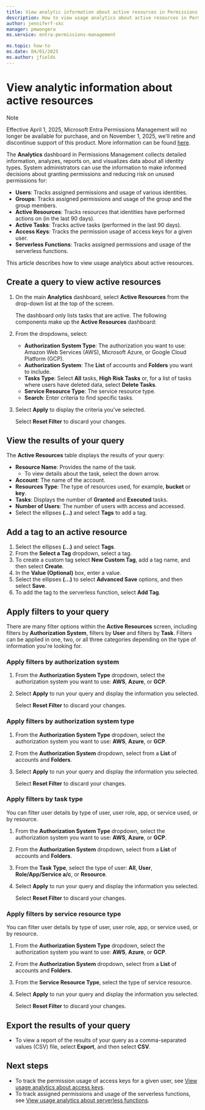 ```yaml
---
title: View analytic information about active resources in Permissions Management
description: How to view usage analytics about active resources in Permissions Management.
author: jenniferf-skc
manager: pmwongera
ms.service: entra-permissions-management

ms.topic: how-to
ms.date: 04/01/2025
ms.author: jfields
---
```


# View analytic information about active resources

> [!NOTE]
> Effective April 1, 2025, Microsoft Entra Permissions Management will no longer be available for purchase, and on November 1, 2025, we'll retire and discontinue support of this product. More information can be found [here](https://aka.ms/MEPMretire).

The **Analytics** dashboard in Permissions Management collects detailed information, analyzes, reports on, and visualizes data about all identity types. System administrators can use the information to make informed decisions about granting permissions and reducing risk on unused permissions for:

- **Users**: Tracks assigned permissions and usage of various identities.
- **Groups**: Tracks assigned permissions and usage of the group and the group members.
- **Active Resources**: Tracks resources that identities have performed actions on (in the last 90 days).
- **Active Tasks**: Tracks active tasks (performed in the last 90 days).
- **Access Keys**: Tracks the permission usage of access keys for a given user.
- **Serverless Functions**: Tracks assigned permissions and usage of the serverless functions.

This article describes how to view usage analytics about active resources.

## Create a query to view active resources

1. On the main **Analytics** dashboard, select **Active Resources** from the  drop-down list at the top of the screen.

    The dashboard only lists tasks that are active. The following components make up the **Active Resources** dashboard:
1. From the dropdowns, select:
    - **Authorization System Type**: The authorization you want to use: Amazon Web Services (AWS), Microsoft Azure, or Google Cloud Platform (GCP).
    - **Authorization System**: The **List** of accounts and **Folders** you want to include.
    - **Tasks Type**: Select **All** tasks, **High Risk Tasks** or, for a list of tasks where users have deleted data, select **Delete Tasks**.
    - **Service Resource Type**: The service resource type.
    - **Search**: Enter criteria to find specific tasks.

1. Select **Apply** to display the criteria you've selected.

    Select **Reset Filter** to discard your changes.


## View the results of your query

The **Active Resources** table displays the results of your query:

- **Resource Name**: Provides the name of the task.
    - To view details about the task, select the down arrow.
- **Account**: The name of the account.
- **Resources Type**: The type of resources used, for example, **bucket** or **key**.
- **Tasks**: Displays the number of **Granted** and **Executed** tasks.
- **Number of Users**: The number of users with access and accessed.
- Select the ellipses **(...)** and select **Tags** to add a tag.

## Add a tag to an active resource

1. Select the ellipses **(...)** and select **Tags**.
1. From the **Select a Tag** dropdown, select a tag.
1. To create a custom tag select **New Custom Tag**, add a tag name, and then select **Create**.
1. In the **Value (Optional)** box, enter a value.
1. Select the ellipses **(...)** to select **Advanced Save** options, and then select **Save**.
1. To add the tag to the serverless function, select **Add Tag**.


## Apply filters to your query

There are many filter options within the **Active Resources** screen, including filters by **Authorization System**, filters by **User** and filters by **Task**.
Filters can be applied in one, two, or all three categories depending on the type of information you're looking for.

### Apply filters by authorization system

1. From the **Authorization System Type** dropdown, select the authorization system you want to use: **AWS**, **Azure**, or **GCP**.
1. Select **Apply** to run your query and display the information you selected.

    Select **Reset Filter** to discard your changes.


### Apply filters by authorization system type

1. From the **Authorization System Type** dropdown, select the authorization system you want to use: **AWS**, **Azure**, or **GCP**.
1. From the **Authorization System** dropdown, select from a **List** of accounts and **Folders**.
1. Select **Apply** to run your query and display the information you selected.

    Select **Reset Filter** to discard your changes.

### Apply filters by task type

You can filter user details by type of user, user role, app, or service used, or by resource.

1. From the **Authorization System Type** dropdown, select the authorization system you want to use: **AWS**, **Azure**, or **GCP**.
1. From the **Authorization System** dropdown, select from a **List** of accounts and **Folders**.
1. From the **Task Type**, select the type of user: **All**, **User**, **Role/App/Service a/c**, or **Resource**.
1. Select **Apply** to run your query and display the information you selected.

    Select **Reset Filter** to discard your changes.


### Apply filters by service resource type

You can filter user details by type of user, user role, app, or service used, or by resource.

1. From the **Authorization System Type** dropdown, select the authorization system you want to use: **AWS**, **Azure**, or **GCP**.
1. From the **Authorization System** dropdown, select from a **List** of accounts and **Folders**.
1. From the **Service Resource Type**, select the type of service resource.
1. Select **Apply** to run your query and display the information you selected.

    Select **Reset Filter** to discard your changes.

## Export the results of your query

- To view a report of the results of your query as a comma-separated values (CSV) file, select **Export**, and then select **CSV**.


## Next steps

- To track the permission usage of access keys for a given user, see [View usage analytics about access keys](usage-analytics-access-keys.md).
- To track assigned permissions and usage of the serverless functions, see [View usage analytics about serverless functions](usage-analytics-serverless-functions.md).
